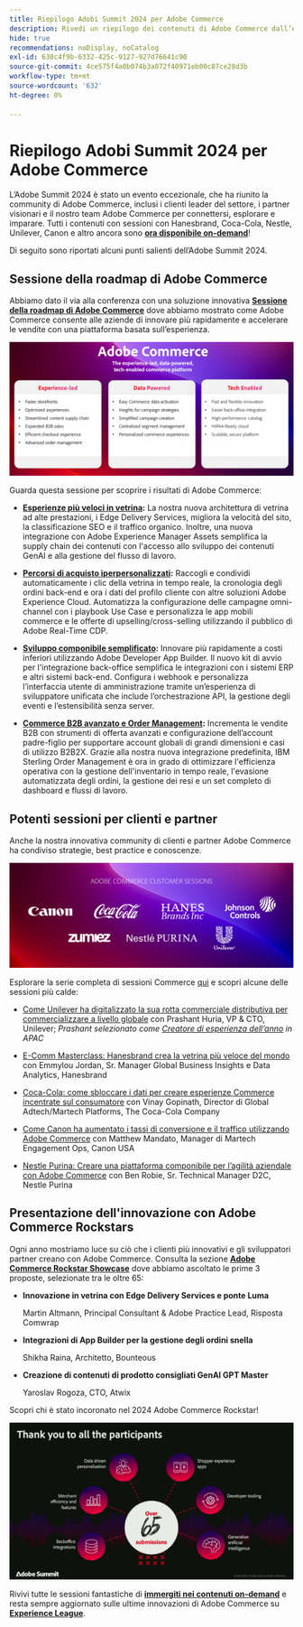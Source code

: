 ```yaml
---
title: Riepilogo Adobi Summit 2024 per Adobe Commerce
description: Rivedi un riepilogo dei contenuti di Adobe Commerce dall’evento di Adobe Summit 2024.
hide: true
recommendations: noDisplay, noCatalog
exl-id: 638c4f9b-6332-425c-9127-927d76641c90
source-git-commit: 4ce575f4a0b074b3a072f40971eb00c87ce28d3b
workflow-type: tm+mt
source-wordcount: '632'
ht-degree: 0%

---
```


# Riepilogo Adobi Summit 2024 per Adobe Commerce

L’Adobe Summit 2024 è stato un evento eccezionale, che ha riunito la community di Adobe Commerce, inclusi i clienti leader del settore, i partner visionari e il nostro team Adobe Commerce per connettersi, esplorare e imparare. Tutti i contenuti con sessioni con Hanesbrand, Coca-Cola, Nestle, Unilever, Canon e altro ancora sono [**ora disponibile on-demand**](https://business.adobe.com/summit/2024/sessions.html?Track=Commerce)!

Di seguito sono riportati alcuni punti salienti dell’Adobe Summit 2024.

## Sessione della roadmap di Adobe Commerce

Abbiamo dato il via alla conferenza con una soluzione innovativa [**Sessione della roadmap di Adobe Commerce**](https://business.adobe.com/summit/2024/sessions/adobe-commerce-2024-product-roadmap-review-s432.html) dove abbiamo mostrato come Adobe Commerce consente alle aziende di innovare più rapidamente e accelerare le vendite con una piattaforma basata sull’esperienza.

![Schermata di un computer](../../assets/events/image1.png)

Guarda questa sessione per scoprire i risultati di Adobe Commerce:

- **[Esperienze più veloci in vetrina](https://experienceleague.adobe.com/developer/commerce/storefront/):** La nostra nuova architettura di vetrina ad alte prestazioni, i Edge Delivery Services, migliora la velocità del sito, la classificazione SEO e il traffico organico. Inoltre, una nuova integrazione con Adobe Experience Manager Assets semplifica la supply chain dei contenuti con l&#39;accesso allo sviluppo dei contenuti GenAI e alla gestione del flusso di lavoro.

- **[Percorsi di acquisto iperpersonalizzati](https://experienceleague.adobe.com/en/docs/commerce-admin/customers/customers-menu/personalize-scale):** Raccogli e condividi automaticamente i clic della vetrina in tempo reale, la cronologia degli ordini back-end e ora i dati del profilo cliente con altre soluzioni Adobe Experience Cloud. Automatizza la configurazione delle campagne omni-channel con i playbook Use Case e personalizza le app mobili commerce e le offerte di upselling/cross-selling utilizzando il pubblico di Adobe Real-Time CDP.

- **[Sviluppo componibile semplificato](https://developer.adobe.com/commerce/extensibility/app-development/learning-path/):** Innovare più rapidamente a costi inferiori utilizzando Adobe Developer App Builder. Il nuovo kit di avvio per l&#39;integrazione back-office semplifica le integrazioni con i sistemi ERP e altri sistemi back-end. Configura i webhook e personalizza l’interfaccia utente di amministrazione tramite un’esperienza di sviluppatore unificata che include l’orchestrazione API, la gestione degli eventi e l’estensibilità senza server.

- **[Commerce B2B avanzato e Order Management](https://experienceleague.adobe.com/en/docs/commerce-admin/b2b/introduction):** Incrementa le vendite B2B con strumenti di offerta avanzati e configurazione dell’account padre-figlio per supportare account globali di grandi dimensioni e casi di utilizzo B2B2X. Grazie alla nostra nuova integrazione predefinita, IBM Sterling Order Management è ora in grado di ottimizzare l&#39;efficienza operativa con la gestione dell&#39;inventario in tempo reale, l&#39;evasione automatizzata degli ordini, la gestione dei resi e un set completo di dashboard e flussi di lavoro.

## Potenti sessioni per clienti e partner

Anche la nostra innovativa community di clienti e partner Adobe Commerce ha condiviso strategie, best practice e conoscenze.

![Gruppo di logo su sfondo viola](../../assets/events/image2.png)

Esplorare la serie completa di sessioni Commerce [qui](https://business.adobe.com/summit/2024/sessions.html?Track=Commerce) e scopri alcune delle sessioni più calde:

- [Come Unilever ha digitalizzato la sua rotta commerciale distributiva per commercializzare a livello globale](https://business.adobe.com/summit/2024/sessions/how-unilever-digitized-its-distributive-trade-rout-s430.html) con Prashant Huria, VP &amp; CTO, Unilever; *Prashant selezionato come [Creatore di esperienza dell’anno](https://www.adobeexperienceawards.com/stories2024) in APAC*

- [E-Comm Masterclass: Hanesbrand crea la vetrina più veloce del mondo](https://business.adobe.com/summit/2024/sessions/ecomm-masterclass-hanesbrands-creates-the-worlds-f-s435.html) con Emmylou Jordan, Sr. Manager Global Business Insights e Data Analytics, Hanesbrand

- [Coca-Cola: come sbloccare i dati per creare esperienze Commerce incentrate sul consumatore](https://business.adobe.com/summit/2024/sessions/cocacola-unlocking-data-to-create-consumercentric-s434.html) con Vinay Gopinath, Director di Global Adtech/Martech Platforms, The Coca-Cola Company

- [Come Canon ha aumentato i tassi di conversione e il traffico utilizzando Adobe Commerce](https://business.adobe.com/summit/2024/sessions/how-canon-increased-conversion-rates-and-traffic-u-s438.html) con Matthew Mandato, Manager di Martech Engagement Ops, Canon USA

- [Nestle Purina: Creare una piattaforma componibile per l’agilità aziendale con Adobe Commerce](https://business.adobe.com/summit/2024/sessions/purina-takes-composable-commerce-approach-to-boost-s437.html) con Ben Robie, Sr. Technical Manager D2C, Nestle Purina

## Presentazione dell&#39;innovazione con Adobe Commerce Rockstars

Ogni anno mostriamo luce su ciò che i clienti più innovativi e gli sviluppatori partner creano con Adobe Commerce. Consulta la sezione **[Adobe Commerce Rockstar Showcase](https://business.adobe.com/summit/2024/sessions/adobe-commerce-rockstar-showcase-s431.html)** dove abbiamo ascoltato le prime 3 proposte, selezionate tra le oltre 65:

- **Innovazione in vetrina con Edge Delivery Services e ponte Luma**

  Martin Altmann, Principal Consultant &amp; Adobe Practice Lead, Risposta Comwrap

- **Integrazioni di App Builder per la gestione degli ordini snella**

  Shikha Raina, Architetto, Bounteous

- **Creazione di contenuti di prodotto consigliati GenAI GPT Master**

  Yaroslav Rogoza, CTO, Atwix

Scopri chi è stato incoronato nel 2024 Adobe Commerce Rockstar!

![Schermata di uno sfondo nero con testo bianco e icone](../../assets/events/image3.png)

Rivivi tutte le sessioni fantastiche di **[immergiti nei contenuti on-demand](https://business.adobe.com/summit/2024/sessions.html?Track=Commerce)** e resta sempre aggiornato sulle ultime innovazioni di Adobe Commerce su [**Experience League**](https://experienceleague.adobe.com/en/docs/commerce-admin/start/about).
